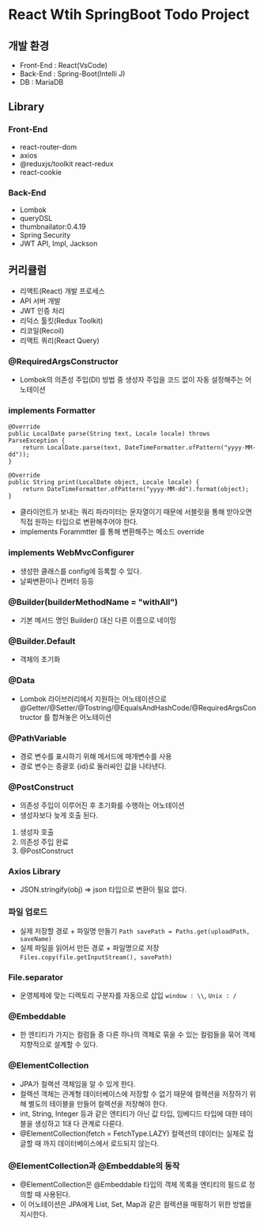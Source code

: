 # React Wtih SpringBoot Todo Project

## 개발 환경
- Front-End : React(VsCode)
- Back-End : Spring-Boot(Intelli J)
- DB : MariaDB

## Library
### Front-End
- react-router-dom
- axios
- @reduxjs/toolkit react-redux
- react-cookie

### Back-End
- Lombok
- queryDSL
- thumbnailator:0.4.19
- Spring Security
- JWT API, Impl, Jackson

## 커리큘럼
- 리액트(React) 개발 프로세스
- API 서버 개발
- JWT 인증 처리
- 리덕스 툴킷(Redux Toolkit)
- 리코일(Recoil)
- 리액트 쿼리(React Query)

### @RequiredArgsConstructor
- Lombok의 의존성 주입(DI) 방법 중 생성자 주입을 코드 없이 자동 설정해주는 어노테이션

### implements Formatter<LocalDate>
```
@Override
public LocalDate parse(String text, Locale locale) throws ParseException {
    return LocalDate.parse(text, DateTimeFormatter.ofPattern("yyyy-MM-dd"));
}

@Override
public String print(LocalDate object, Locale locale) {
    return DateTimeFormatter.ofPattern("yyyy-MM-dd").format(object);
}
```
- 클라이언트가 보내는 쿼리 파라미터는 문자열이기 때문에 서블릿을 통해 받아오면 직접 원하는 타입으로 변환해주어야 한다.
- implements Forammtter<LocalDate> 를 통해 변환해주는 메소드 override

### implements WebMvcConfigurer
- 생성한 클래스를 config에 등록할 수 있다.
- 날짜변환이나 컨버터 등등

### @Builder(builderMethodName = "withAll")
- 기본 메서드 명인 Builder() 대신 다른 이름으로 네이밍

### @Builder.Default
- 객체의 초기화

### @Data
- Lombok 라이브러리에서 지원하는 어노테이션으로 @Getter/@Setter/@Tostring/@EqualsAndHashCode/@RequiredArgsContructor 를 합쳐놓은 어노테이션

### @PathVariable
- 경로 변수를 표시하기 위해 메서드에 매개변수를 사용
- 경로 변수는 중괄호 {id}로 둘러싸인 값을 나타낸다.

### @PostConstruct
- 의존성 주입이 이루어진 후 초기화를 수행하는 어노테이션
- 생성자보다 늦게 호출 된다.
1. 생성자 호출
2. 의존성 주입 완료
3. @PostConstruct


### Axios Library
- JSON.stringify(obj) => json 타입으로 변환이 필요 없다.

### 파일 업로드
- 실제 저장할 경로 + 파일명 만들기 `Path savePath = Paths.get(uploadPath, saveName)`
- 실제 파일을 읽어서 만든 경로 + 파일명으로 저장 `Files.copy(file.getInputStream(), savePath)`

### File.separator
- 운영체제에 맞는 디렉토리 구분자를 자동으로 삽입 `window : \\`, `Unix : /`

### @Embeddable
- 한 엔티티가 가지는 컬럼들 중 다른 하나의 객체로 묶을 수 있는 컬럼들을 묶어 객체지향적으로 설계할 수 있다.

### @ElementCollection
- JPA가 컬랙션 객체임을 알 수 있게 한다.
- 컬렉션 객체는 관계형 데이터베이스에 저장할 수 없기 때문에 컬렉션을 저장하기 위해 별도의 테이블을 만들어 컬렉션을 저장해야 한다.
- int, String, Integer 등과 같은 엔티티가 아닌 값 타입, 임베디드 타입에 대한 테이블을 생성하고 1대 다 관계로 다룬다.
- @ElementCollection(fetch = FetchType.LAZY) 컬렉션의 데이터는 실제로 접글할 때 까지 데이터베이스에서 로드되지 않는다.

### @ElementCollection과 @Embeddable의 동작
- @ElementCollection은 @Embeddable 타입의 객체 목록을 엔티티의 필드로 정의할 때 사용된다.
- 이 어노테이션은 JPA에게 List, Set, Map과 같은 컬렉션을 매핑하기 위한 방법을 지시한다.
